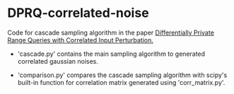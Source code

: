 # DPRQ-correlated-noise

Code for cascade sampling algorithm in the paper [Differentially Private Range Queries with Correlated Input Perturbation.](https://arxiv.org/abs/2402.07066)



+ 'cascade.py' contains the main sampling algorithm to generated correlated gaussian noises.

+ 'comparison.py' compares the cascade sampling algorithm with scipy's built-in function for correlation matrix generated using 'corr_matrix.py'. 
